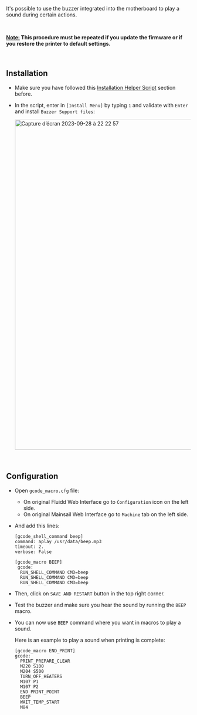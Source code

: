 It's possible to use the buzzer integrated into the motherboard to play a sound during certain actions.

<br />

**<u>Note:</u> This procedure must be repeated if you update the firmware or if you restore the printer to default settings.**

<br />

## Installation

- Make sure you have followed this [Installation Helper Script](https://github.com/Guilouz/Creality-K1-and-K1-Max/wiki/Installation-Helper-Script) section before.

- In the script, enter in `[Install Menu]` by typing `1` and validate with `Enter` and install `Buzzer Support files`:

  <img width="900" alt="Capture d’écran 2023-09-28 à 22 22 57" src="https://github.com/Guilouz/Creality-K1-and-K1-Max/assets/12702322/80912aec-e9a5-4cac-b7bf-0f5890af88b5">

<br />

## Configuration

-  Open `gcode_macro.cfg` file:

   - On original Fluidd Web Interface go to `Configuration` icon on the left side.
   - On original Mainsail Web Interface go to `Machine` tab on the left side.

- And add this lines:

  ```
  [gcode_shell_command beep]
  command: aplay /usr/data/beep.mp3
  timeout: 2.
  verbose: False

  [gcode_macro BEEP]
   gcode:
    RUN_SHELL_COMMAND CMD=beep
    RUN_SHELL_COMMAND CMD=beep
    RUN_SHELL_COMMAND CMD=beep
  ```

- Then, click on `SAVE AND RESTART` button in the top right corner.

- Test the buzzer and make sure you hear the sound by running the `BEEP` macro.

- You can now use `BEEP` command where you want in macros to play a sound.

  Here is an example to play a sound when printing is complete:

  ```
  [gcode_macro END_PRINT]
  gcode:
    PRINT_PREPARE_CLEAR
    M220 S100
    M204 S500
    TURN_OFF_HEATERS
    M107 P1
    M107 P2
    END_PRINT_POINT
    BEEP
    WAIT_TEMP_START
    M84
  ```

<br />

